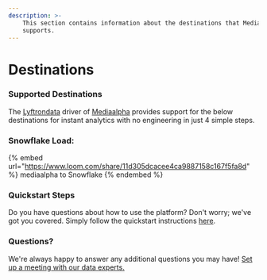 ```yaml
---
description: >-
    This section contains information about the destinations that Mediaalpha
    supports.
---
```


# Destinations

### Supported Destinations

The [Lyftrondata](https://www.lyftrondata.com/) driver of [Mediaalpha](https://www.lyftrondata.com/integration/mediaalpha/) provides support for the below destinations for instant analytics with no engineering in just 4 simple steps.

### Snowflake Load:

{% embed url="https://www.loom.com/share/11d305dcacee4ca9887158c167f5fa8d" %}
mediaalpha to Snowflake
{% endembed %}

### Quickstart Steps

Do you have questions about how to use the platform? Don't worry; we've got you covered. Simply follow the quickstart instructions [here](../../../quickstart-steps.md).

### Questions? <a href="#questions" id="questions"></a>

We're always happy to answer any additional questions you may have! [Set up a meeting with our data experts.](https://www.lyftrondata.com/book-a-meeting/)
